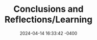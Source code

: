 ---
layout: post
title:  "Conclusions and Reflections/Learning"
date:   2024-04-14 16:33:42 -0400
categories: jekyll update
---